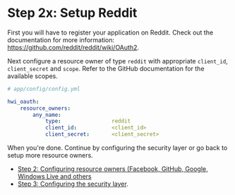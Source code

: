 Step 2x: Setup Reddit
=====================
First you will have to register your application on Reddit. Check out the
documentation for more information: https://github.com/reddit/reddit/wiki/OAuth2.

Next configure a resource owner of type `reddit` with appropriate
`client_id`, `client_secret` and `scope`. Refer to the GitHub documentation
for the available scopes.

```yaml
# app/config/config.yml

hwi_oauth:
    resource_owners:
        any_name:
            type:                reddit
            client_id:           <client_id>
            client_secret:       <client_secret>
```

When you're done. Continue by configuring the security layer or go back to
setup more resource owners.

- [Step 2: Configuring resource owners (Facebook, GitHub, Google, Windows Live and others](../2-configuring_resource_owners.md)
- [Step 3: Configuring the security layer](../3-configuring_the_security_layer.md).
